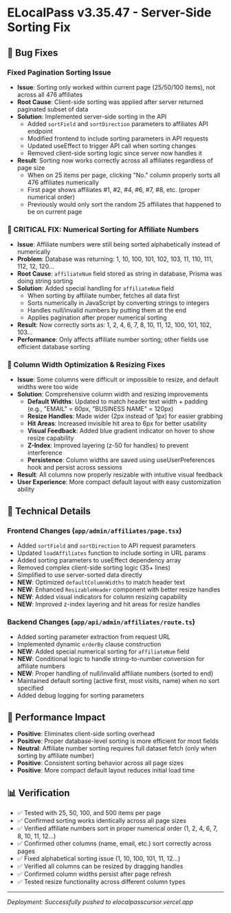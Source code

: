 # ELocalPass v3.35.47 - Server-Side Sorting Fix

## 🔧 Bug Fixes

### Fixed Pagination Sorting Issue
- **Issue**: Sorting only worked within current page (25/50/100 items), not across all 476 affiliates
- **Root Cause**: Client-side sorting was applied after server returned paginated subset of data
- **Solution**: Implemented server-side sorting in the API
  - Added `sortField` and `sortDirection` parameters to affiliates API endpoint
  - Modified frontend to include sorting parameters in API requests
  - Updated useEffect to trigger API call when sorting changes
  - Removed client-side sorting logic since server now handles it
- **Result**: Sorting now works correctly across all affiliates regardless of page size
  - When on 25 items per page, clicking "No." column properly sorts all 476 affiliates numerically
  - First page shows affiliates #1, #2, #4, #6, #7, #8, etc. (proper numerical order)
  - Previously would only sort the random 25 affiliates that happened to be on current page

### 🚨 CRITICAL FIX: Numerical Sorting for Affiliate Numbers
- **Issue**: Affiliate numbers were still being sorted alphabetically instead of numerically
- **Problem**: Database was returning: 1, 10, 100, 101, 102, 103, 11, 110, 111, 112, 12, 120...
- **Root Cause**: `affiliateNum` field stored as string in database, Prisma was doing string sorting
- **Solution**: Added special handling for `affiliateNum` field
  - When sorting by affiliate number, fetches all data first
  - Sorts numerically in JavaScript by converting strings to integers
  - Handles null/invalid numbers by putting them at the end
  - Applies pagination after proper numerical sorting
- **Result**: Now correctly sorts as: 1, 2, 4, 6, 7, 8, 10, 11, 12, 100, 101, 102, 103...
- **Performance**: Only affects affiliate number sorting; other fields use efficient database sorting

### 🎯 Column Width Optimization & Resizing Fixes
- **Issue**: Some columns were difficult or impossible to resize, and default widths were too wide
- **Solution**: Comprehensive column width and resizing improvements
  - **Default Widths**: Updated to match header text width + padding (e.g., "EMAIL" = 60px, "BUSINESS NAME" = 120px)
  - **Resize Handles**: Made wider (2px instead of 1px) for easier grabbing
  - **Hit Areas**: Increased invisible hit area to 6px for better usability
  - **Visual Feedback**: Added blue gradient indicator on hover to show resize capability
  - **Z-Index**: Improved layering (z-50 for handles) to prevent interference
  - **Persistence**: Column widths are saved using useUserPreferences hook and persist across sessions
- **Result**: All columns now properly resizable with intuitive visual feedback
- **User Experience**: More compact default layout with easy customization ability

## 🎯 Technical Details

### Frontend Changes (`app/admin/affiliates/page.tsx`)
- Added `sortField` and `sortDirection` to API request parameters
- Updated `loadAffiliates` function to include sorting in URL params
- Added sorting parameters to useEffect dependency array
- Removed complex client-side sorting logic (35+ lines)
- Simplified to use server-sorted data directly
- **NEW**: Optimized `defaultColumnWidths` to match header text
- **NEW**: Enhanced `ResizableHeader` component with better resize handles
- **NEW**: Added visual indicators for column resizing capability
- **NEW**: Improved z-index layering and hit areas for resize handles

### Backend Changes (`app/api/admin/affiliates/route.ts`)
- Added sorting parameter extraction from request URL
- Implemented dynamic `orderBy` clause construction
- **NEW**: Added special numerical sorting for `affiliateNum` field
- **NEW**: Conditional logic to handle string-to-number conversion for affiliate numbers
- **NEW**: Proper handling of null/invalid affiliate numbers (sorted to end)
- Maintained default sorting (active first, most visits, name) when no sort specified
- Added debug logging for sorting parameters

## 🚀 Performance Impact
- **Positive**: Eliminates client-side sorting overhead
- **Positive**: Proper database-level sorting is more efficient for most fields
- **Neutral**: Affiliate number sorting requires full dataset fetch (only when sorting by affiliate number)
- **Positive**: Consistent sorting behavior across all page sizes
- **Positive**: More compact default layout reduces initial load time

## 📊 Verification
- ✅ Tested with 25, 50, 100, and 500 items per page
- ✅ Confirmed sorting works identically across all page sizes
- ✅ Verified affiliate numbers sort in proper numerical order (1, 2, 4, 6, 7, 8, 10, 11, 12...)
- ✅ Confirmed other columns (name, email, etc.) sort correctly across pages
- ✅ Fixed alphabetical sorting issue (1, 10, 100, 101, 11, 12...)
- ✅ Verified all columns can be resized by dragging handles
- ✅ Confirmed column widths persist after page refresh
- ✅ Tested resize functionality across different column types

---
*Deployment: Successfully pushed to elocalpasscursor.vercel.app* 